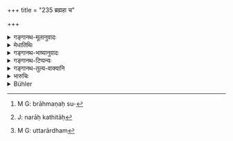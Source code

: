 +++
title = "235 ब्रह्महा च"

+++

<details><summary>गङ्गानथ-मूलानुवादः</summary>

The slayer of a Brāhmaṇa, the drinker of wine, the thief and the violator of the preceptor’s bed,—all these individually should be known as men who have committed heinous crimes.—(235)
</details>

<details><summary>मेधातिथिः</summary>

**सुरापो** ब्राह्मण एव महापातकी । **तस्करो** ब्राह्मणसुवर्णापहारी[^६०४] । न यः कश्चित्[^६०५] । उक्तार्थकथनम् उत्तरार्थम्[^६०६] ॥ ९.२३५ ॥


[^६०६]:
     M G: uttarārdham


[^६०५]:
     J: narāḥ kathitāḥ


[^६०४]:
     M G: brāhmaṇaḥ su-
</details>

<details><summary>गङ्गानथ-भाष्यानुवादः</summary>

‘*Drinker of wine*’—is a ‘heinous criminal’ only when he is a Brāhmaṇa.

‘*Thief*’—*i*.*e*., one who has stolen gold from a Brāhmaṇa.

This is a reiteration of what has been already said before, made with a view to what follows.—(235)
</details>

<details><summary>गङ्गानथ-टिप्पन्यः</summary>

‘*Surāpaḥ*.’—Refers to the *Brāhmaṇa* only (Medhātithi), to the
*Kṣatriya* and the *Vaiśya* also (Nārāyaṇa and Kullūka).

This verse is quoted in *Vivādaratnākara* (p. 634), which adds the following notes:—The ‘*taskara*’ here stands for the stealer of
*gold*;—‘*pṛthak*’, severally;—and in *Vyavahāra-Bālambhaṭṭī* (p. 116).
</details>

<details><summary>गङ्गानथ-तुल्य-वाक्यानि</summary>

**(verses 9.235-242)  
**

*Baudhāyana* (1.18.18).—‘In case a Brāhmaṇa has slain a Brāhmaṇa, has
violated his guru’s bed, has stolen gold, or has drunk wine,—the King shall cause him to he branded with heated iron with the mark of a headless trunk, a female part, a jackal or the sign of the tavern on the forehead and banish him from his realm.’

*Viṣṇu* (5.1-8).—‘Great criminals should all he put to death;—in the
case of a Brāhmaṇa, no corporal punishment should he inflicted.—A Brāhmaṇa should he banished from his own country, his body having been branded.—For murdering another Brāhmaṇa, let a headless corpse be impressed on his forehead;—for drinking wine, the flag of a liquor-seller;—for stealing gold, a dog’s foot;—for incest, the mark of the female part.—If he has committed any other heinous crime, he shall he banished unhurt, with all his property.’

*Bṛhaspati* (Vivādaratnākara, p. 634).—‘Even though he may have
committed a heinous offence, the Brāhmaṇa should not he killed; he should he branded and banished with his head shaven.’

*Yama* (Do., 635).—‘In the case of the Brāhmaṇa committing any of the
four capital offences, his head shall be shaved and he shall he banished; and with a view to proclaiming his crime, he shall be paraded riding on a donkey; or he may be branded on the forehead.’

*Nārada* (Do.).—‘In the case of the Brāhmaṇa committing any of the four
capital offences,—violating the Guru’s bed, drinking wine, stealing gold, and killing a Brāhmaṇa,—for violating the Guru’s bed, he should he branded with the mark of the female part,—for drinking wine, with the flag of the wine-seller,—for stealing gold, with the mark of the dog’s foot,—for killing a Brāhmaṇa, the mark of a headless trunk shall be branded on his forehead; and no one should hold any converse with him;—such is the teaching of Manu.’
</details>

<details><summary>भारुचिः</summary>

अपरः पाठो ऽत्र श्लोके-



> ब्राह्मणघ्नं सुरापं च तस्करं गुरुतल्पगम् ।  
> एतान् विद्यात् पृथक् सर्वान् महापातकिनो नरान् ॥

अत्र पातकसंबन्धात् सुवर्णस्तेयकृत् तस्करो गृह्यते । ब्रह्महत्यायां सर्वेषां व्यतिक्रमः । सुरायां मधुरामद्यपाने च विशेषं वर्णाश्रयं वक्ष्यामः । चौर्ये च सर्ववर्णाधिकारः । स गुरुतल्पे ॥ ९.२३५ ॥
</details>

<details><summary>Bühler</summary>

235	The slayer of a Brahmana, (A twice-born man) who drinks (the spirituous liquor called) Sura, he who steals (the gold of a Brahmana), and he who violates a Guru's bed, must each and all be considered as men who committed mortal sins (mahapataka).
</details>
